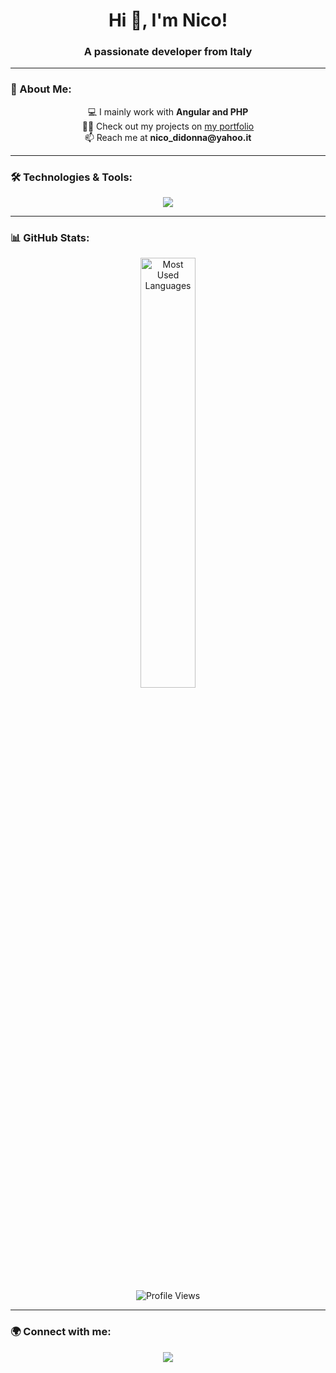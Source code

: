 <h1 align="center">Hi 👋, I'm Nico!</h1>
<h3 align="center">A passionate developer from Italy</h3>

---

### 🚀 About Me:
<p align="center">
  💻 I mainly work with <b>Angular and PHP</b> <br>
  👨‍💻 Check out my projects on <a href="https://nicodidonna-webdeveloper.web.app/">my portfolio</a> <br>
  📫 Reach me at <b>nico_didonna@yahoo.it</b>
</p>

---

### 🛠️ Technologies & Tools:
<p align="center">
  <a>
    <img src="https://skillicons.dev/icons?i=angular,typescript,php,nodejs,express,mysql,firebase,html,css,js,bootstrap,git,github,gitlab,vscode,npm,postman,ps&perline=6" />
  </a>
</p>

---

### 📊 GitHub Stats:
<p align="center">
  <img src="https://github-readme-stats.vercel.app/api/top-langs/?username=nicodidonna&theme=radical&hide_border=false&include_all_commits=true&count_private=true&layout=compact" alt="Most Used Languages" width="42%" />
</p>

<p align="center">
  <img src="https://komarev.com/ghpvc/?username=nicodidonna" alt="Profile Views" />
</p>

---

### 🌍 Connect with me:
<p align="center">
  <a href="https://linkedin.com/in/nico-didonna" target="_blank">
    <img src="https://skillicons.dev/icons?i=linkedin" />
  </a>
</p>
